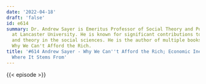 ```yaml
---
date: '2022-04-18'
draft: 'false'
id: e614
summary: Dr. Andrew Sayer is Emeritus Professor of Social Theory and Political Economy
  at Lancaster University. He is known for significant contributions to methodology
  and theory in the social sciences. He is the author of multiple books, including
  Why We Can't Afford the Rich.
title: '#614 Andrew Sayer - Why We Can''t Afford the Rich; Economic Inequality, And
  Where It Stems From'
---
```

{{< episode >}}
